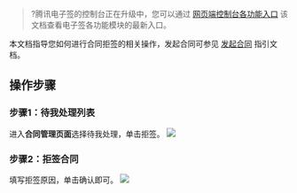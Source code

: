 >?腾讯电子签的控制台正在升级中，您可以通过 [网页端控制台各功能入口](https://cloud.tencent.com/document/product/1323/90345) 该文档查看电子签各功能模块的最新入口。

本文档指导您如何进行合同拒签的相关操作，发起合同可参见 [发起合同](https://cloud.tencent.com/document/product/1323/61360) 指引文档。

## 操作步骤
### 步骤1：待我处理列表
进入**合同管理页面**选择待我处理，单击拒签。
![](https://qcloudimg.tencent-cloud.cn/raw/fc00323b0dc5642e04ac3224ce28ffed.png)

### 步骤2：拒签合同
填写拒签原因，单击确认即可。
![](https://qcloudimg.tencent-cloud.cn/raw/c6673dc710e7e864d546085a9125f2c8.png)
